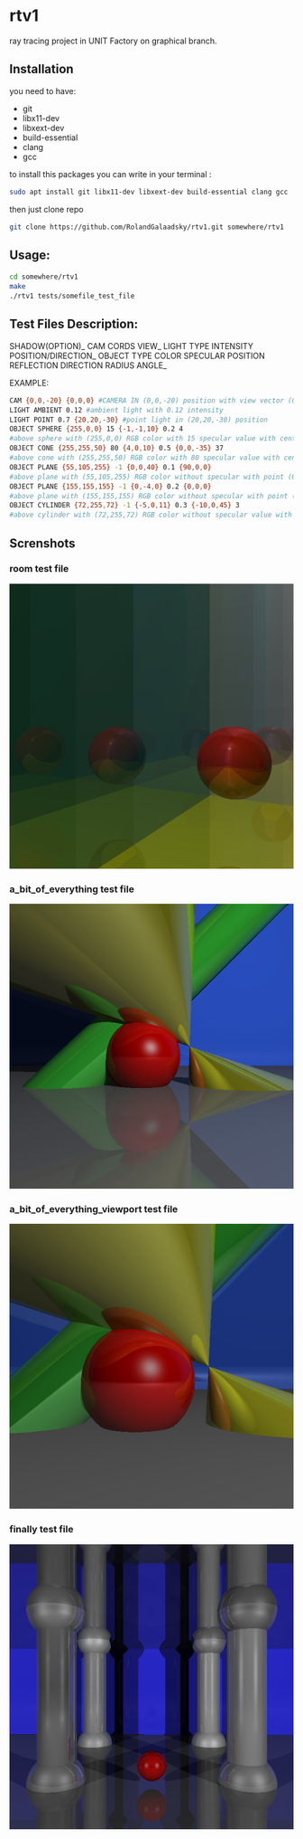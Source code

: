# rtv1
ray tracing project in UNIT Factory on graphical branch.
## Installation

you need to have:
 * git
 * libx11-dev
 * libxext-dev
 * build-essential
 * clang
 * gcc
 
to install this packages you can write in your terminal :
  
```bash
sudo apt install git libx11-dev libxext-dev build-essential clang gcc
```
then just clone repo
```bash
git clone https://github.com/RolandGalaadsky/rtv1.git somewhere/rtv1
```
## Usage:
```bash
cd somewhere/rtv1
make
./rtv1 tests/somefile_test_file
```
## Test Files Description:
 SHADOW(OPTION)_
 CAM CORDS VIEW_
 LIGHT TYPE INTENSITY POSITION/DIRECTION_
 OBJECT TYPE COLOR SPECULAR POSITION REFLECTION DIRECTION RADIUS ANGLE_

EXAMPLE:
```bash
CAM {0,0,-20} {0,0,0} #CAMERA IN (0,0,-20) position with view vector (0,0,1)
LIGHT AMBIENT 0.12 #ambient light with 0.12 intensity
LIGHT POINT 0.7 {20,20,-30} #point light in (20,20,-30) position
OBJECT SPHERE {255,0,0} 15 {-1,-1,10} 0.2 4 
#above sphere with (255,0,0) RGB color with 15 specular value with center in (-1,-1,10) 20 % reflective and radius 4
OBJECT CONE {255,255,50} 80 {4,0,10} 0.5 {0,0,-35} 37
#above cone with (255,255,50) RGB color with 80 specular value with center in (4,0,10) 50 % reflective direction vector {0,1,0} that is rotated around Z-axis on -35 degrees, with 37 degrees half angle
OBJECT PLANE {55,105,255} -1 {0,0,40} 0.1 {90,0,0}
#above plane with (55,105,255) RGB color without specular with point (0,0,40) 10 % reflective and normal vector {0,1,0} that is rotated around X-axis on 90 degrees, so it is {0,0,1} now
OBJECT PLANE {155,155,155} -1 {0,-4,0} 0.2 {0,0,0}
#above plane with (155,155,155) RGB color without specular with point (0,-4,0) 20 % reflective and normal vector {0,1,0} that is not rotated
OBJECT CYLINDER {72,255,72} -1 {-5,0,11} 0.3 {-10,0,45} 3
#above cylinder with (72,255,72) RGB color without specular value with center in (-5,0,11) 30 % reflective direction vector {0,1,0} that is rotated around X-axis in 10 degrees, then Y-axis in 0 degrees, and then 45 degrees around Z-axis, with 3 radius 
```
## Screnshots

### room test file
![room](https://github.com/RolandGalaadsky/rtv1/blob/master/Screenshot%20from%202018-10-28%2023-53-23.png)

### a_bit_of_everything test file
![a_bit_of_everything](https://github.com/RolandGalaadsky/rtv1/blob/master/Screenshot%20from%202018-10-28%2023-54-21.png)


### a_bit_of_everything_viewport test file
![a_bit_of_everything_viewport](https://github.com/RolandGalaadsky/rtv1/blob/master/Screenshot%20from%202018-10-28%2023-54-50.png)


### finally test file
![finally](https://github.com/RolandGalaadsky/rtv1/blob/master/Screenshot%20from%202018-10-28%2023-53-53.png)

